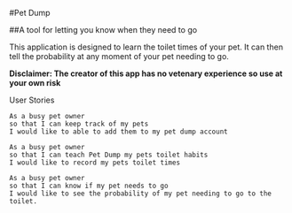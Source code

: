 #Pet Dump

##A tool for letting you know when they need to go

This application is designed to learn the toilet times of your pet. It can then
tell the probability at any moment of your pet needing to go. 

**Disclaimer: The creator of this app has no vetenary experience so use at your
own risk**

User Stories
```
As a busy pet owner
so that I can keep track of my pets
I would like to able to add them to my pet dump account

As a busy pet owner
so that I can teach Pet Dump my pets toilet habits
I would like to record my pets toilet times

As a busy pet owner
so that I can know if my pet needs to go
I would like to see the probability of my pet needing to go to the toilet.

```

